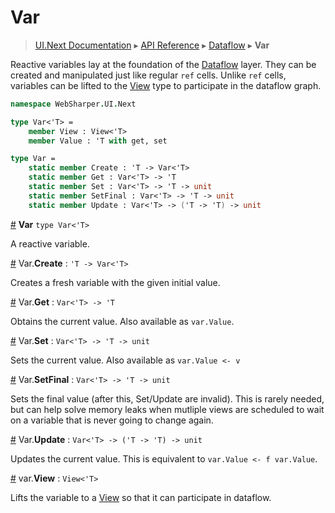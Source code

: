 # Var
> [UI.Next Documentation](UINext.md) ▸ [API Reference](UINext-API.md) ▸ [Dataflow](UINext-Dataflow.md) ▸ **Var**

Reactive variables lay at the foundation of the [Dataflow](UINext-Dataflow.md) layer.
They can be created and manipulated just like regular `ref` cells.
Unlike `ref` cells, variables can be lifted to the [View](UINext-View.md) type to
participate in the dataflow graph.

```fsharp
namespace WebSharper.UI.Next

type Var<'T> =
    member View : View<'T>
    member Value : 'T with get, set

type Var =
    static member Create : 'T -> Var<'T>
    static member Get : Var<'T> -> 'T
    static member Set : Var<'T> -> 'T -> unit
    static member SetFinal : Var<'T> -> 'T -> unit
    static member Update : Var<'T> -> ('T -> 'T) -> unit
```

<a name="Var"></a>
[#](#Var) **Var** `type Var<'T>`

A reactive variable.

<a name="Create"></a>
[#](#Create) Var.**Create** : `'T -> Var<'T>`

Creates a fresh variable with the given initial value.

<a name="Get"></a>
[#](#Get) Var.**Get** : `Var<'T> -> 'T`

Obtains the current value.  Also available as `var.Value`.

<a name="Set"></a>
[#](#Set) Var.**Set** : `Var<'T> -> 'T -> unit`

Sets the current value.  Also available as `var.Value <- v`

<a name="SetFinal"></a>
[#](#SetFinal) Var.**SetFinal** : `Var<'T> -> 'T -> unit`

Sets the final value (after this, Set/Update are invalid).
This is rarely needed, but can help solve memory leaks when
mutliple views are scheduled to wait on a variable that is never
going to change again.

<a name="Update"></a>
[#](#Update) Var.**Update** : `Var<'T> -> ('T -> 'T) -> unit`

Updates the current value.  This is equivalent to `var.Value <- f var.Value`.

<a name="View"></a>
[#](#View) var.**View** : `View<'T>`

Lifts the variable to a [View](UINext-View.md) so that it can participate in dataflow.
